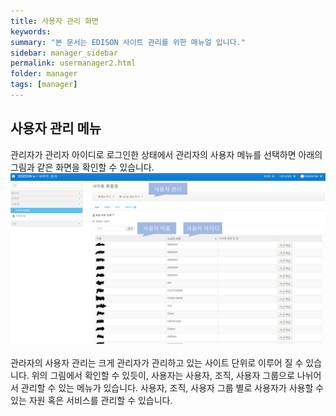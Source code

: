 ```yaml
---
title: 사용자 관리 화면
keywords:
summary: "본 문서는 EDISON 사이트 관리를 위한 매뉴얼 입니다."
sidebar: manager_sidebar
permalink: usermanager2.html
folder: manager
tags: [manager]
---
```


## 사용자 관리 메뉴
관리자가 관리자 아이디로 로그인한 상태에서 관리자의 사용자 메뉴를 선택하면 아래의 그림과 같은 화면을 확인할 수 있습니다.<br>
![capture](/images/manager/usermanagement/2.png "사용자 관리 메뉴 화면")<br>
<br>
관라자의 사용자 관리는 크게 관리자가 관리하고 있는 사이트 단위로 이루어 질 수 있습니다. 위의 그림에서 확인할 수 있듯이, 사용자는 사용자, 조직, 사용자 그룹으로 나뉘어서 관리할 수 있는 메뉴가 있습니다.
사용자, 조직, 사용자 그룹 별로 사용자가 사용할 수 있는 자원 혹은 서비스를 관리할 수 있습니다.
<br>
